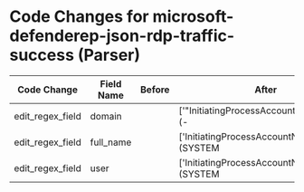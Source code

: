 # Code Changes for microsoft-defenderep-json-rdp-traffic-success (Parser)

| Code Change | Field Name | Before | After |
|-------------|------------|--------|-------|
| edit_regex_field | domain |  | ['"InitiatingProcessAccountDomain":\s*"(-|({domain}[^"]+))"', 'exa_json_path=$..InitiatingProcessAccountDomain,exa_regex=(-|({domain}[^$"]+))$'] |
| edit_regex_field | full_name |  | ['InitiatingProcessAccountName":\s*"(SYSTEM|NETWORK SERVICE|LOCAL SERVICE|Système|system|local service|-|({user}[\w\.\-\!\#\^\~]{1,40}\$?)"|({full_name}[^"]+))', 'exa_json_path=$..InitiatingProcessAccountName,exa_regex=(SYSTEM|NETWORK SERVICE|LOCAL SERVICE|Système|system|local service|-|({user}[\w\.\-\!\#\^\~]{1,40}\$?)|({full_name}[^",]+))'] |
| edit_regex_field | user |  | ['InitiatingProcessAccountName":\s*"(SYSTEM|NETWORK SERVICE|LOCAL SERVICE|Système|system|local service|-|({user}[\w\.\-\!\#\^\~]{1,40}\$?)"|({full_name}[^"]+))', 'exa_json_path=$..InitiatingProcessAccountName,exa_regex=(SYSTEM|NETWORK SERVICE|LOCAL SERVICE|Système|system|local service|-|({user}[\w\.\-\!\#\^\~]{1,40}\$?)|({full_name}[^",]+))'] |
